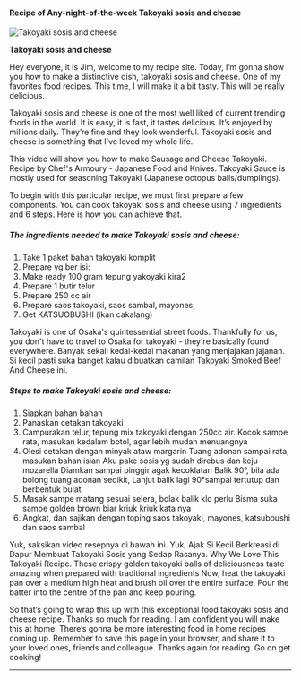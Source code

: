             

#### Recipe of Any-night-of-the-week Takoyaki sosis and cheese

![Takoyaki sosis and cheese](https://img-global.cpcdn.com/recipes/27b5e16bd4fca0a3/751x532cq70/takoyaki-sosis-and-cheese-recipe-main-photo.jpg)

**Takoyaki sosis and cheese**

Hey everyone, it is Jim, welcome to my recipe site. Today, I’m gonna show you how to make a distinctive dish, takoyaki sosis and cheese. One of my favorites food recipes. This time, I will make it a bit tasty. This will be really delicious.

Takoyaki sosis and cheese is one of the most well liked of current trending foods in the world. It is easy, it is fast, it tastes delicious. It’s enjoyed by millions daily. They’re fine and they look wonderful. Takoyaki sosis and cheese is something that I’ve loved my whole life.

This video will show you how to make Sausage and Cheese Takoyaki. Recipe by Chef's Armoury - Japanese Food and Knives. Takoyaki Sauce is mostly used for seasoning Takoyaki (Japanese octopus balls/dumplings).

To begin with this particular recipe, we must first prepare a few components. You can cook takoyaki sosis and cheese using 7 ingredients and 6 steps. Here is how you can achieve that.

##### The ingredients needed to make Takoyaki sosis and cheese:

1.  Take 1 paket bahan takoyaki komplit
2.  Prepare yg ber isi:
3.  Make ready 100 gram tepung yakoyaki kira2
4.  Prepare 1 butir telur
5.  Prepare 250 cc air
6.  Prepare saos takoyaki, saos sambal, mayones,
7.  Get KATSUOBUSHI (ikan cakalang)

Takoyaki is one of Osaka's quintessential street foods. Thankfully for us, you don't have to travel to Osaka for takoyaki - they're basically found everywhere. Banyak sekali kedai-kedai makanan yang menjajakan jajanan. Si kecil pasti suka banget kalau dibuatkan camilan Takoyaki Smoked Beef And Cheese ini.

##### Steps to make Takoyaki sosis and cheese:

1.  Siapkan bahan bahan
2.  Panaskan cetakan takoyaki
3.  Campurakan telur, tepung mix takoyaki dengan 250cc air. Kocok sampe rata, masukan kedalam botol, agar lebih mudah menuangnya
4.  Olesi cetakan dengan minyak ataw margarin Tuang adonan sampai rata, masukan bahan isian Aku pake sosis yg sudah direbus dan keju mozarella Diamkan sampai pinggir agak kecoklatan Balik 90°, bila ada bolong tuang adonan sedikit, Lanjut balik lagi 90°sampai tertutup dan berbentuk bulat
5.  Masak sampe matang sesuai selera, bolak balik klo perlu Bisma suka sampe golden brown biar kriuk kriuk kata nya
6.  Angkat, dan sajikan dengan toping saos takoyaki, mayones, katsuboushi dan saos sambal

Yuk, saksikan video resepnya di bawah ini. Yuk, Ajak Si Kecil Berkreasi di Dapur Membuat Takoyaki Sosis yang Sedap Rasanya. Why We Love This Takoyaki Recipe. These crispy golden takoyaki balls of deliciousness taste amazing when prepared with traditional ingredients Now, heat the takoyaki pan over a medium high heat and brush oil over the entire surface. Pour the batter into the centre of the pan and keep pouring.

So that’s going to wrap this up with this exceptional food takoyaki sosis and cheese recipe. Thanks so much for reading. I am confident you will make this at home. There’s gonna be more interesting food in home recipes coming up. Remember to save this page in your browser, and share it to your loved ones, friends and colleague. Thanks again for reading. Go on get cooking!

* * *
